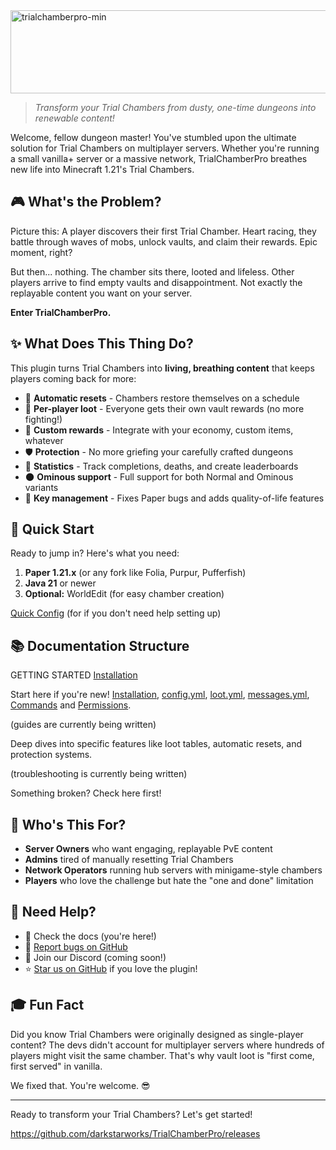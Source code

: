 <img width="723" height="133" alt="trialchamberpro-min" src="https://github.com/user-attachments/assets/7be34fce-1bfc-4639-bd34-5fe417e43610" />

> _Transform your Trial Chambers from dusty, one-time dungeons into renewable content!_

Welcome, fellow dungeon master! You've stumbled upon the ultimate solution for Trial Chambers on multiplayer servers. Whether you're running a small vanilla+ server or a massive network, TrialChamberPro breathes new life into Minecraft 1.21's Trial Chambers.

## 🎮 What's the Problem?

Picture this: A player discovers their first Trial Chamber. Heart racing, they battle through waves of mobs, unlock vaults, and claim their rewards. Epic moment, right?

But then... nothing. The chamber sits there, looted and lifeless. Other players arrive to find empty vaults and disappointment. Not exactly the replayable content you want on your server.

**Enter TrialChamberPro.**

## ✨ What Does This Thing Do?

This plugin turns Trial Chambers into **living, breathing content** that keeps players coming back for more:

- 🔄 **Automatic resets** - Chambers restore themselves on a schedule
- 👥 **Per-player loot** - Everyone gets their own vault rewards (no more fighting!)
- 💎 **Custom rewards** - Integrate with your economy, custom items, whatever
- 🛡️ **Protection** - No more griefing your carefully crafted dungeons
- 🎯 **Statistics** - Track completions, deaths, and create leaderboards
- 🌑 **Ominous support** - Full support for both Normal and Ominous variants
- 🔑 **Key management** - Fixes Paper bugs and adds quality-of-life features

## 🚀 Quick Start

Ready to jump in? Here's what you need:

1. **Paper 1.21.x** (or any fork like Folia, Purpur, Pufferfish)
2. **Java 21** or newer
3. **Optional:** WorldEdit (for easy chamber creation)

[Quick Config](https://darkstarworks.gitbook.io/darkstarworks-docs/tcp-documentation) (for if you don't need help setting up)

## 📚 Documentation Structure

GETTING STARTED
[Installation](https://darkstarworks.gitbook.io/darkstarworks-docs/tcp-documentation/getting-started/installation)

Start here if you're new! [Installation](https://darkstarworks.gitbook.io/darkstarworks-docs/tcp-documentation/getting-started/installation), [config.yml](https://darkstarworks.gitbook.io/darkstarworks-docs/tcp-documentation/getting-started/configuration), [loot.yml](https://darkstarworks.gitbook.io/darkstarworks-docs/tcp-documentation/getting-started/configuration/loot.yml), [messages.yml](https://darkstarworks.gitbook.io/darkstarworks-docs/tcp-documentation/getting-started/configuration/messages.yml), [Commands](https://darkstarworks.gitbook.io/darkstarworks-docs/tcp-documentation/getting-started/commands) and [Permissions](https://darkstarworks.gitbook.io/darkstarworks-docs/tcp-documentation/getting-started/permissions).

(guides are currently being written)

Deep dives into specific features like loot tables, automatic resets, and protection systems.

(troubleshooting is currently being written)

Something broken? Check here first!

## 🎯 Who's This For?

- **Server Owners** who want engaging, replayable PvE content
- **Admins** tired of manually resetting Trial Chambers
- **Network Operators** running hub servers with minigame-style chambers
- **Players** who love the challenge but hate the "one and done" limitation

## 💬 Need Help?

- 📖 Check the docs (you're here!)
- 🐛 [Report bugs on GitHub](https://github.com/darkstarworks/TrialChamberPro/issues)
- 💬 Join our Discord (coming soon!)
- ⭐ [Star us on GitHub](https://github.com/darkstarworks/TrialChamberPro) if you love the plugin!

## 🎓 Fun Fact

Did you know Trial Chambers were originally designed as single-player content? The devs didn't account for multiplayer servers where hundreds of players might visit the same chamber. That's why vault loot is "first come, first served" in vanilla.

We fixed that. You're welcome. 😎

---

Ready to transform your Trial Chambers? Let's get started!

https://github.com/darkstarworks/TrialChamberPro/releases
